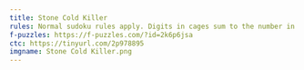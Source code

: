 ```yaml
---
title: Stone Cold Killer
rules: Normal sudoku rules apply. Digits in cages sum to the number in the upper left and cannot repeat.
f-puzzles: https://f-puzzles.com/?id=2k6p6jsa
ctc: https://tinyurl.com/2p978895
imgname: Stone Cold Killer.png
---
```

